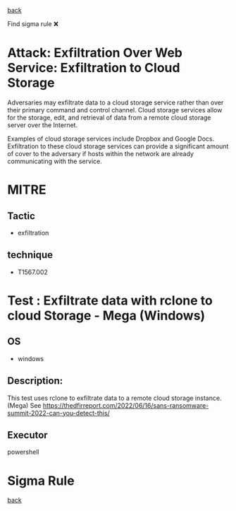 
[back](../index.md)

Find sigma rule :x: 

# Attack: Exfiltration Over Web Service: Exfiltration to Cloud Storage 

Adversaries may exfiltrate data to a cloud storage service rather than over their primary command and control channel. Cloud storage services allow for the storage, edit, and retrieval of data from a remote cloud storage server over the Internet.

Examples of cloud storage services include Dropbox and Google Docs. Exfiltration to these cloud storage services can provide a significant amount of cover to the adversary if hosts within the network are already communicating with the service. 

# MITRE
## Tactic
  - exfiltration


## technique
  - T1567.002


# Test : Exfiltrate data with rclone to cloud Storage - Mega (Windows)
## OS
  - windows


## Description:
This test uses rclone to exfiltrate data to a remote cloud storage instance. (Mega)
See https://thedfirreport.com/2022/06/16/sans-ransomware-summit-2022-can-you-detect-this/


## Executor
powershell

# Sigma Rule


[back](../index.md)
